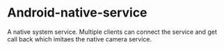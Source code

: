 # Android-native-service
A native system service. Multiple clients can connect the service and get call back which imitaes the native camera service.
